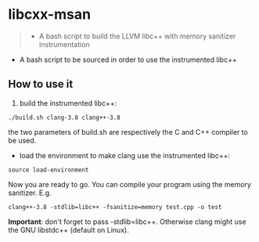 # libcxx-msan
> - A bash script to build the LLVM libc++ with memory sanitizer instrumentation
- A bash script to be sourced in order to use the instrumented libc++

## How to use it
1. build the instrumented libc++:
```shell
./build.sh clang-3.8 clang++-3.8
```
the two parameters of build.sh are respectively the C and C++ compiler to be used.
- load the environment to make clang use the instrumented libc++:
```shell
source load-environment
```

Now you are ready to go. You can compile your program using the memory sanitizer. E.g.
```shell
clang++-3.8 -stdlib=libc++ -fsanitize=memory test.cpp -o test
```

**Important**: don't forget to pass -stdlib=libc++. Otherwise clang might use the GNU libstdc++ (default on Linux).
